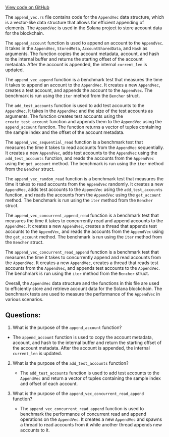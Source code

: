 [View code on GitHub](https://github.com/solana-labs/solana/blob/master/runtime/benches/append_vec.rs)

The `append_vec.rs` file contains code for the `AppendVec` data structure, which is a vector-like data structure that allows for efficient appending of elements. The `AppendVec` is used in the Solana project to store account data for the blockchain. 

The `append_account` function is used to append an account to the `AppendVec`. It takes in the `AppendVec`, `StoredMeta`, `AccountSharedData`, and `Hash` as arguments. The function copies the account metadata, account, and hash to the internal buffer and returns the starting offset of the account metadata. After the account is appended, the internal `current_len` is updated. 

The `append_vec_append` function is a benchmark test that measures the time it takes to append an account to the `AppendVec`. It creates a new `AppendVec`, creates a test account, and appends the account to the `AppendVec`. The benchmark is run using the `iter` method from the `Bencher` struct. 

The `add_test_accounts` function is used to add test accounts to the `AppendVec`. It takes in the `AppendVec` and the size of the test accounts as arguments. The function creates test accounts using the `create_test_account` function and appends them to the `AppendVec` using the `append_account` function. The function returns a vector of tuples containing the sample index and the offset of the account metadata. 

The `append_vec_sequential_read` function is a benchmark test that measures the time it takes to read accounts from the `AppendVec` sequentially. It creates a new `AppendVec`, adds test accounts to the `AppendVec` using the `add_test_accounts` function, and reads the accounts from the `AppendVec` using the `get_account` method. The benchmark is run using the `iter` method from the `Bencher` struct. 

The `append_vec_random_read` function is a benchmark test that measures the time it takes to read accounts from the `AppendVec` randomly. It creates a new `AppendVec`, adds test accounts to the `AppendVec` using the `add_test_accounts` function, and reads the accounts from the `AppendVec` using the `get_account` method. The benchmark is run using the `iter` method from the `Bencher` struct. 

The `append_vec_concurrent_append_read` function is a benchmark test that measures the time it takes to concurrently read and append accounts to the `AppendVec`. It creates a new `AppendVec`, creates a thread that appends test accounts to the `AppendVec`, and reads the accounts from the `AppendVec` using the `get_account` method. The benchmark is run using the `iter` method from the `Bencher` struct. 

The `append_vec_concurrent_read_append` function is a benchmark test that measures the time it takes to concurrently append and read accounts from the `AppendVec`. It creates a new `AppendVec`, creates a thread that reads test accounts from the `AppendVec`, and appends test accounts to the `AppendVec`. The benchmark is run using the `iter` method from the `Bencher` struct. 

Overall, the `AppendVec` data structure and the functions in this file are used to efficiently store and retrieve account data for the Solana blockchain. The benchmark tests are used to measure the performance of the `AppendVec` in various scenarios.
## Questions: 
 1. What is the purpose of the `append_account` function?
   - The `append_account` function is used to copy the account metadata, account, and hash to the internal buffer and return the starting offset of the account metadata. After the account is appended, the internal `current_len` is updated.

2. What is the purpose of the `add_test_accounts` function?
   - The `add_test_accounts` function is used to add test accounts to the `AppendVec` and return a vector of tuples containing the sample index and offset of each account.

3. What is the purpose of the `append_vec_concurrent_read_append` function?
   - The `append_vec_concurrent_read_append` function is used to benchmark the performance of concurrent read and append operations on the `AppendVec`. It creates a new `AppendVec` and spawns a thread to read accounts from it while another thread appends new accounts to it.